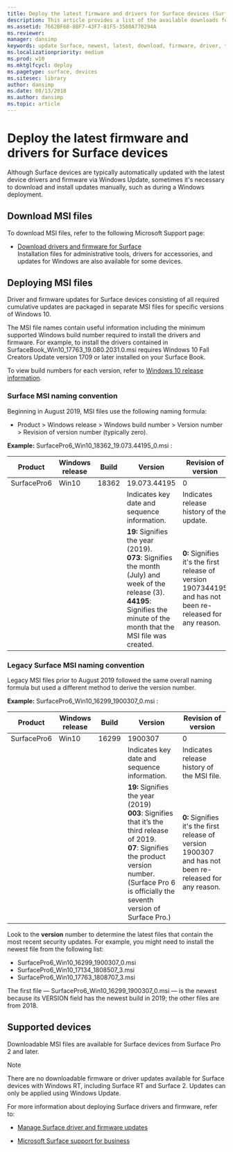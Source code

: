 ```yaml
---
title: Deploy the latest firmware and drivers for Surface devices (Surface)
description: This article provides a list of the available downloads for Surface devices and links to download the drivers and firmware for your device.
ms.assetid: 7662BF68-8BF7-43F7-81F5-3580A770294A
ms.reviewer: 
manager: dansimp
keywords: update Surface, newest, latest, download, firmware, driver, tablet, hardware, device
ms.localizationpriority: medium
ms.prod: w10
ms.mktglfcycl: deploy
ms.pagetype: surface, devices
ms.sitesec: library
author: dansimp
ms.date: 08/13/2018
ms.author: dansimp
ms.topic: article
---
```


# Deploy the latest firmware and drivers for Surface devices
Although Surface devices are typically automatically updated with the latest device drivers and firmware via Windows Update, sometimes it's necessary to download and install updates manually, such as during a Windows deployment. 

## Download MSI files
To download MSI files, refer to the following Microsoft Support page:
 
- [Download drivers and firmware for Surface](https://support.microsoft.com/help/4023482/surface-download-drivers-and-firmware-for-surface)<br>
Installation files for administrative tools, drivers for accessories, and updates for Windows are also available for some devices.

## Deploying MSI files
Driver and firmware updates for Surface devices consisting of all required cumulative updates are packaged in separate MSI files for specific versions of Windows 10.

The MSI file names contain useful information including the minimum supported Windows build number required to install the drivers and firmware. For example, to install the drivers contained in SurfaceBook_Win10_17763_19.080.2031.0.msi requires Windows 10 Fall Creators Update version 1709 or later installed on your Surface Book.

To view build numbers for each version, refer to [Windows 10 release information](https://docs.microsoft.com/windows/windows-10/release-information).

### Surface MSI naming convention
Beginning in August 2019, MSI files use the following naming formula:

- Product > Windows release > Windows build number > Version number >  Revision of version number (typically zero).

**Example:**
SurfacePro6_Win10_18362_19.073.44195_0.msi :

| Product     | Windows release | Build | Version |  Revision of version |
| --- | --- | --- | --- | --- |
| SurfacePro6 | Win10  | 18362  | 19.073.44195 | 0  |
|       |      |       | Indicates key date and sequence information.  | Indicates release history of the update.   |
|      |        |     | **19:** Signifies the year (2019).<br>**073**: Signifies the month (July) and week of the release (3).  <br>**44195**: Signifies the minute of the month that the MSI file was created. |**0:**  Signifies it's the first release of version 1907344195 and has not been re-released for any reason. |

### Legacy Surface MSI naming convention
Legacy MSI files prior to August 2019 followed the same overall naming formula but used a different method to derive the version number.  

**Example:**
SurfacePro6_Win10_16299_1900307_0.msi :

| Product     | Windows release | Build | Version |  Revision of version |
| --- | --- | --- | --- | --- |
| SurfacePro6 | Win10  | 16299  | 1900307 | 0  |
|       |      |       | Indicates key date and sequence information.  | Indicates release history of the MSI file.   |
|      |        |     | **19:** Signifies the year (2019)<br>**003**: Signifies that it’s the third release of 2019.<br>**07**: Signifies the product version number. (Surface Pro 6 is officially the seventh version of Surface Pro.) | **0:** Signifies it's the first release of version 1900307 and has not been re-released for any reason. |

Look to the **version** number to determine the latest files that contain the most recent security updates.  For example, you might need to install the newest file from the following list:


- SurfacePro6_Win10_16299_1900307_0.msi
- SurfacePro6_Win10_17134_1808507_3.msi
- SurfacePro6_Win10_17763_1808707_3.msi

The first file —  SurfacePro6_Win10_16299_1900307_0.msi  —  is the newest because its VERSION field has the newest build in 2019; the other files are from 2018.

## Supported devices
Downloadable MSI files are available for Surface devices from Surface Pro 2 and later.

>[!NOTE]
>There are no downloadable firmware or driver updates available for Surface devices with Windows RT, including Surface RT and Surface 2. Updates can only be applied using Windows Update.

For more information about deploying Surface drivers and firmware, refer to:

- [Manage Surface driver and firmware updates](https://docs.microsoft.com/surface/manage-surface-pro-3-firmware-updates)

- [Microsoft Surface support for business](https://www.microsoft.com/surface/support/business)

